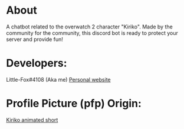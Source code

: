 # About
A chatbot related to the overwatch 2 character "Kiriko". 
Made by the community for the community, this discord bot is ready to protect your server and provide fun!
# Developers:
Little-Fox#4108 (Aka me)
[Personal website](https://little-fox.info)

# Profile Picture (pfp) Origin:
[Kiriko animated short](https://www.youtube.com/watch?v=9acxn7qAST4)
